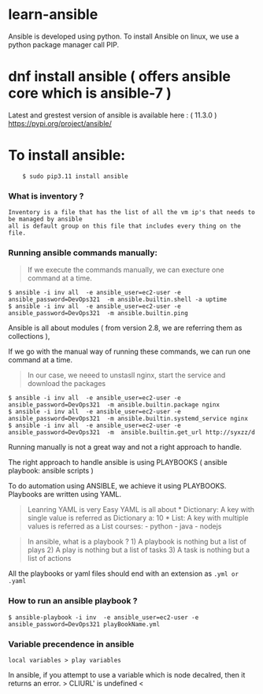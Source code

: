 # learn-ansible

Ansible is developed using python.
To install Ansible on linux, we use a python package manager call PIP. 

# dnf install ansible  ( offers ansible core which is ansible-7 )

Latest and grestest version of ansible is available here :  ( 11.3.0 )
https://pypi.org/project/ansible/

# To install ansible:

```
    $ sudo pip3.11 install ansible
```

### What is inventory ?
    Inventory is a file that has the list of all the vm ip's that needs to be managed by ansible
    all is default group on this file that includes every thing on the file.

### Running ansible commands manually:

> If we execute the commands manually, we can execture one command at a time.

    $ ansible -i inv all  -e ansible_user=ec2-user -e ansible_password=DevOps321  -m ansible.builtin.shell -a uptime
    $ ansible -i inv all  -e ansible_user=ec2-user -e ansible_password=DevOps321  -m ansible.builtin.ping


Ansible is all about modules ( from version 2.8, we are referring them as collections ),

If we go with the manual way of running these commands, we can run one command at a time.

> In our case, we neeed to unstasll nginx, start the service and download the packages

    $ ansible -i inv all  -e ansible_user=ec2-user -e ansible_password=DevOps321  -m ansible.builtin.package nginx
    $ ansible -i inv all  -e ansible_user=ec2-user -e ansible_password=DevOps321  -m ansible.builtin.systemd_service nginx
    $ ansible -i inv all  -e ansible_user=ec2-user -e ansible_password=DevOps321  -m  ansible.builtin.get_url http://syxzz/d

Running manually is not a great way and not a right approach to handle. 

The right approach to handle ansible is using PLAYBOOKS ( ansible playbook: ansible scripts )

To do automation using ANSIBLE, we achieve it using PLAYBOOKS. Playbooks are written using YAML. 

> Leanring YAML is very Easy
    YAML is all about 
        * Dictionary: A key with single value is referred as Dictionary
                        a: 10 
        * List: A key with multiple values is referred as a List 
                        courses: 
                           - python
                           - java
                           - nodejs

> In ansible, what is a playbook ?
    1) A playbook is nothing but a list of plays 
    2) A play is nothing but a list of tasks
    3) A task is nothing but a list of actions 

All the playbooks or yaml files should end with an extension as `.yml or .yaml`

### How to run an ansible playbook ?

    $ ansible-playbook -i inv  -e ansible_user=ec2-user -e ansible_password=DevOps321 playBookName.yml

### Variable precendence in ansible

    local variables > play variables 

In ansible, if you attempt to use a variable which is node decalred, then it returns an error.
    > CLIURL' is undefined < 

